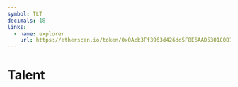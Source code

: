 ```yaml
---
symbol: TLT
decimals: 18
links:
  - name: explorer
    url: https://etherscan.io/token/0x0Acb3Ff3963d426dd5F8E6AAD5301C0D1871ee59
---
```


# Talent
